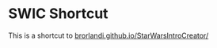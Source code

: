 # SWIC Shortcut

This is a shortcut to [brorlandi.github.io/StarWarsIntroCreator/](http://brorlandi.github.io/StarWarsIntroCreator/)



